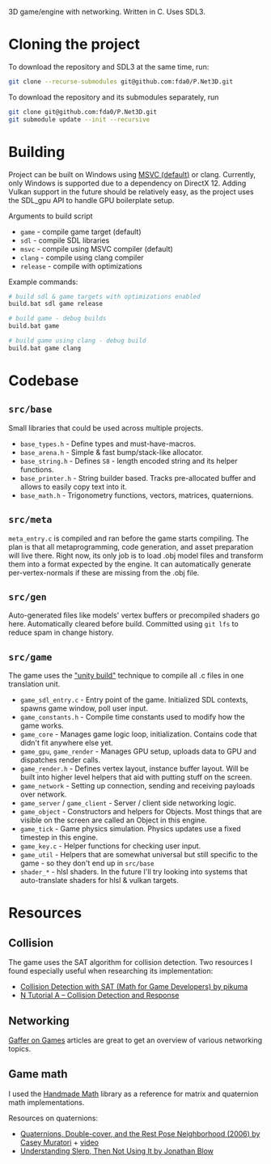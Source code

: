3D game/engine with networking. Written in C. Uses SDL3.


# Cloning the project
To download the repository and SDL3 at the same time, run:
```bash
git clone --recurse-submodules git@github.com:fda0/P.Net3D.git
```
To download the repository and its submodules separately, run
```bash
git clone git@github.com:fda0/P.Net3D.git
git submodule update --init --recursive
```


# Building
Project can be built on Windows using [MSVC (default)](https://github.com/EpicGamesExt/raddebugger?tab=readme-ov-file#development-setup-instructions) or clang.
Currently, only Windows is supported due to a dependency on DirectX 12. Adding Vulkan support in the future should be relatively easy, as the project uses the SDL_gpu API to handle GPU boilerplate setup.

Arguments to build script
- `game` - compile game target (default)
- `sdl` - compile SDL libraries
- `msvc` - compile using MSVC compiler (default)
- `clang` - compile using clang compiler
- `release` - compile with optimizations

Example commands:
```bash
# build sdl & game targets with optimizations enabled
build.bat sdl game release
```
```bash
# build game - debug builds
build.bat game
```
```bash
# build game using clang - debug build
build.bat game clang
```


# Codebase
## `src/base`
Small libraries that could be used across multiple projects.
- `base_types.h` - Define types and must-have-macros.
- `base_arena.h` - Simple & fast bump/stack-like allocator.
- `base_string.h` - Defines `S8` - length encoded string and its helper functions.
- `base_printer.h` - String builder based. Tracks pre-allocated buffer and allows to easily copy text into it.
- `base_math.h` - Trigonometry functions, vectors, matrices, quaternions.

## `src/meta`
`meta_entry.c` is compiled and ran before the game starts compiling.
The plan is that all metaprogramming, code generation, and asset preparation will live there.
Right now, its only job is to load .obj model files and transform them into a format expected by the engine.
It can automatically generate per-vertex-normals if these are missing from the .obj file.

## `src/gen`
Auto-generated files like models' vertex buffers or precompiled shaders go here.
Automatically cleared before build. Committed using `git lfs` to reduce spam in change history.

## `src/game`
The game uses the ["unity build"](https://en.wikipedia.org/wiki/Unity_build) technique to compile all .c files in one translation unit.
- `game_sdl_entry.c` - Entry point of the game. Initialized SDL contexts, spawns game window, poll user input.
- `game_constants.h` - Compile time constants used to modify how the game works.
- `game_core` - Manages game logic loop, initialization. Contains code that didn't fit anywhere else yet.
- `game_gpu`, `game_render` - Manages GPU setup, uploads data to GPU and dispatches render calls.
- `game_render.h` - Defines vertex layout, instance buffer layout. Will be built into higher level helpers that aid with putting stuff on the screen.
- `game_network` - Setting up connection, sending and receiving payloads over network.
- `game_server` / `game_client` - Server / client side networking logic.
- `game_object` - Constructors and helpers for Objects. Most things that are visible on the screen are called an Object in this engine.
- `game_tick` - Game physics simulation. Physics updates use a fixed timestep in this engine.
- `game_key.c` - Helper functions for checking user input.
- `game_util` - Helpers that are somewhat universal but still specific to the game - so they don't end up in `src/base`
- `shader_*` - hlsl shaders. In the future I'll try looking into systems that auto-translate shaders for hlsl & vulkan targets.


# Resources
## Collision
The game uses the SAT algorithm for collision detection.
Two resources I found especially useful when researching its implementation:
- [Collision Detection with SAT (Math for Game Developers) by pikuma](https://www.youtube.com/watch?v=-EsWKT7Doww)
- [N Tutorial A – Collision Detection and Response](https://www.metanetsoftware.com/2016/n-tutorial-a-collision-detection-and-response)

## Networking
[Gaffer on Games](https://gafferongames.com/categories/game-networking/) articles are great to get an overview of various networking topics.

## Game math
I used the [Handmade Math](https://github.com/HandmadeMath/HandmadeMath) library as a reference for matrix and quaternion math implementations.

Resources on quaternions:
- [Quaternions, Double-cover, and the Rest Pose Neighborhood (2006) by Casey Muratori](https://caseymuratori.com/blog_0002) + [video](https://www.youtube.com/watch?v=vmAY5kP-tpU)
- [Understanding Slerp, Then Not Using It by Jonathan Blow](http://number-none.com/product/Understanding%20Slerp,%20Then%20Not%20Using%20It/)
